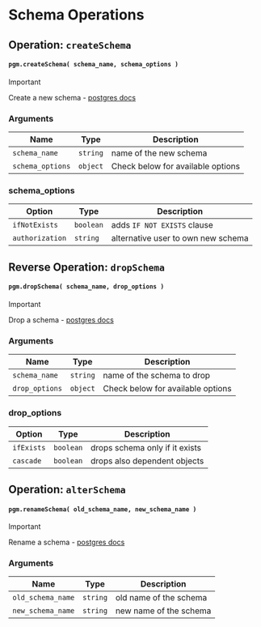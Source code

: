 # Schema Operations

## Operation: `createSchema`

#### `pgm.createSchema( schema_name, schema_options )`

> [!IMPORTANT]
> Create a new schema - [postgres docs](https://www.postgresql.org/docs/current/static/sql-createschema.html)

### Arguments

| Name             | Type     | Description                       |
| ---------------- | -------- | --------------------------------- |
| `schema_name`    | `string` | name of the new schema            |
| `schema_options` | `object` | Check below for available options |

### schema_options

| Option          | Type      | Description                        |
| --------------- | --------- | ---------------------------------- |
| `ifNotExists`   | `boolean` | adds `IF NOT EXISTS` clause        |
| `authorization` | `string`  | alternative user to own new schema |

## Reverse Operation: `dropSchema`

#### `pgm.dropSchema( schema_name, drop_options )`

> [!IMPORTANT]
> Drop a schema - [postgres docs](http://www.postgresql.org/docs/current/static/sql-dropschema.html)

### Arguments

| Name           | Type     | Description                       |
| -------------- | -------- | --------------------------------- |
| `schema_name`  | `string` | name of the schema to drop        |
| `drop_options` | `object` | Check below for available options |

### drop_options

| Option     | Type      | Description                    |
| ---------- | --------- | ------------------------------ |
| `ifExists` | `boolean` | drops schema only if it exists |
| `cascade`  | `boolean` | drops also dependent objects   |

## Operation: `alterSchema`

#### `pgm.renameSchema( old_schema_name, new_schema_name )`

> [!IMPORTANT]
> Rename a schema - [postgres docs](http://www.postgresql.org/docs/current/static/sql-alterschema.html)

### Arguments

| Name              | Type     | Description            |
| ----------------- | -------- | ---------------------- |
| `old_schema_name` | `string` | old name of the schema |
| `new_schema_name` | `string` | new name of the schema |
